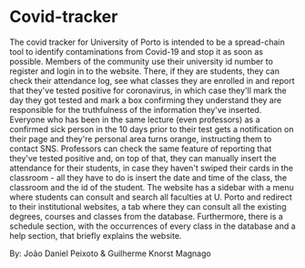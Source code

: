 # Covid-tracker

The covid tracker for University of Porto is intended to be a spread-chain tool to identify contaminations from Covid-19 and stop it as soon as possible. Members of the community use their university id number to register and login in to the website. There, if they are students, they can check their attendance log, see what classes they are enrolled in and report that they've tested positive for coronavirus, in which case they'll mark the day they got tested and mark a box confirming they understand they are responsible for the truthfulness of the information they've inserted. Everyone who has been in the same lecture (even professors) as a confirmed sick person in the 10 days prior to their test gets a notification on their page and they're personal area turns orange, instructing them to contact SNS. Professors can check the same feature of reporting that they've tested positive and, on top of that, they can manually insert the attendance for their students, in case they haven't swiped their cards in the classroom - all they have to do is insert the date and time of the class, the classroom and the id of the student. The website has a sidebar with a menu where students can consult and search all faculties at U. Porto and redirect to their institutional websites, a tab where they can consult all the existing degrees, courses and classes from the database. Furthermore, there is a schedule section, with the occurrences of every class in the database and a help section, that briefly explains the website.

By: João Daniel Peixoto & Guilherme Knorst Magnago
